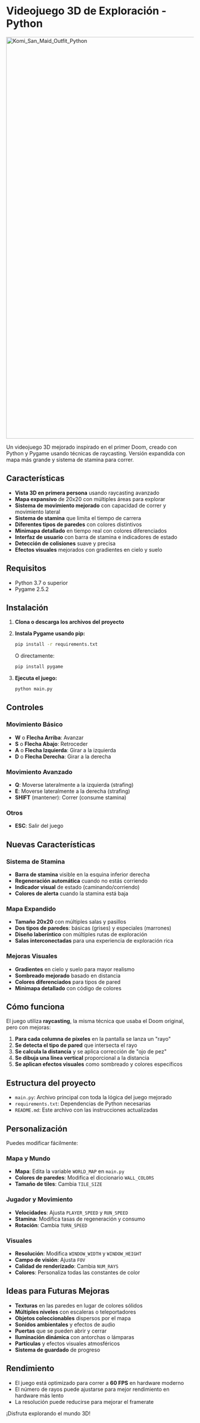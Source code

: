 # Videojuego 3D de Exploración - Python
<img width="1920" height="1080" alt="Komi_San_Maid_Outfit_Python" src="https://github.com/user-attachments/assets/7abf11c5-5c84-46af-b099-4163431b21e1" />


Un videojuego 3D mejorado inspirado en el primer Doom, creado con Python y Pygame usando técnicas de raycasting. Versión expandida con mapa más grande y sistema de stamina para correr.


## Características

- **Vista 3D en primera persona** usando raycasting avanzado
- **Mapa expansivo** de 20x20 con múltiples áreas para explorar
- **Sistema de movimiento mejorado** con capacidad de correr y movimiento lateral
- **Sistema de stamina** que limita el tiempo de carrera
- **Diferentes tipos de paredes** con colores distintivos
- **Minimapa detallado** en tiempo real con colores diferenciados
- **Interfaz de usuario** con barra de stamina e indicadores de estado
- **Detección de colisiones** suave y precisa
- **Efectos visuales** mejorados con gradientes en cielo y suelo

## Requisitos

- Python 3.7 o superior
- Pygame 2.5.2

## Instalación

1. **Clona o descarga los archivos del proyecto**

2. **Instala Pygame usando pip:**
   ```bash
   pip install -r requirements.txt
   ```
   
   O directamente:
   ```bash
   pip install pygame
   ```

3. **Ejecuta el juego:**
   ```bash
   python main.py
   ```

## Controles

### Movimiento Básico
- **W** o **Flecha Arriba**: Avanzar
- **S** o **Flecha Abajo**: Retroceder  
- **A** o **Flecha Izquierda**: Girar a la izquierda
- **D** o **Flecha Derecha**: Girar a la derecha

### Movimiento Avanzado
- **Q**: Moverse lateralmente a la izquierda (strafing)
- **E**: Moverse lateralmente a la derecha (strafing)
- **SHIFT** (mantener): Correr (consume stamina)

### Otros
- **ESC**: Salir del juego

## Nuevas Características

### Sistema de Stamina
- **Barra de stamina** visible en la esquina inferior derecha
- **Regeneración automática** cuando no estás corriendo
- **Indicador visual** de estado (caminando/corriendo)
- **Colores de alerta** cuando la stamina está baja

### Mapa Expandido
- **Tamaño 20x20** con múltiples salas y pasillos
- **Dos tipos de paredes**: básicas (grises) y especiales (marrones)
- **Diseño laberíntico** con múltiples rutas de exploración
- **Salas interconectadas** para una experiencia de exploración rica

### Mejoras Visuales
- **Gradientes** en cielo y suelo para mayor realismo
- **Sombreado mejorado** basado en distancia
- **Colores diferenciados** para tipos de pared
- **Minimapa detallado** con código de colores

## Cómo funciona

El juego utiliza **raycasting**, la misma técnica que usaba el Doom original, pero con mejoras:

1. **Para cada columna de píxeles** en la pantalla se lanza un "rayo"
2. **Se detecta el tipo de pared** que intersecta el rayo
3. **Se calcula la distancia** y se aplica corrección de "ojo de pez"
4. **Se dibuja una línea vertical** proporcional a la distancia
5. **Se aplican efectos visuales** como sombreado y colores específicos

## Estructura del proyecto

- `main.py`: Archivo principal con toda la lógica del juego mejorado
- `requirements.txt`: Dependencias de Python necesarias
- `README.md`: Este archivo con las instrucciones actualizadas

## Personalización

Puedes modificar fácilmente:

### Mapa y Mundo
- **Mapa**: Edita la variable `WORLD_MAP` en `main.py`
- **Colores de paredes**: Modifica el diccionario `WALL_COLORS`
- **Tamaño de tiles**: Cambia `TILE_SIZE`

### Jugador y Movimiento
- **Velocidades**: Ajusta `PLAYER_SPEED` y `RUN_SPEED`
- **Stamina**: Modifica tasas de regeneración y consumo
- **Rotación**: Cambia `TURN_SPEED`

### Visuales
- **Resolución**: Modifica `WINDOW_WIDTH` y `WINDOW_HEIGHT`
- **Campo de visión**: Ajusta `FOV`
- **Calidad de renderizado**: Cambia `NUM_RAYS`
- **Colores**: Personaliza todas las constantes de color

## Ideas para Futuras Mejoras

- **Texturas** en las paredes en lugar de colores sólidos
- **Múltiples niveles** con escaleras o teleportadores
- **Objetos coleccionables** dispersos por el mapa
- **Sonidos ambientales** y efectos de audio
- **Puertas** que se pueden abrir y cerrar
- **Iluminación dinámica** con antorchas o lámparas
- **Partículas** y efectos visuales atmosféricos
- **Sistema de guardado** de progreso

## Rendimiento

- El juego está optimizado para correr a **60 FPS** en hardware moderno
- El número de rayos puede ajustarse para mejor rendimiento en hardware más lento
- La resolución puede reducirse para mejorar el framerate

¡Disfruta explorando el mundo 3D!
